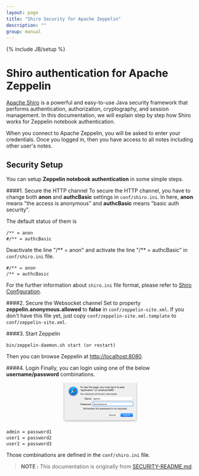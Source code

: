 ```yaml
---
layout: page
title: "Shiro Security for Apache Zeppelin"
description: ""
group: manual
---
```

<!--
Licensed under the Apache License, Version 2.0 (the "License");
you may not use this file except in compliance with the License.
You may obtain a copy of the License at

http://www.apache.org/licenses/LICENSE-2.0

Unless required by applicable law or agreed to in writing, software
distributed under the License is distributed on an "AS IS" BASIS,
WITHOUT WARRANTIES OR CONDITIONS OF ANY KIND, either express or implied.
See the License for the specific language governing permissions and
limitations under the License.
-->
{% include JB/setup %}

# Shiro authentication for Apache Zeppelin
[Apache Shiro](http://shiro.apache.org/) is a powerful and easy-to-use Java security framework that performs authentication, authorization, cryptography, and session management. In this documentation, we will explain step by step how Shiro works for Zeppelin notebook authentication.

When you connect to Apache Zeppelin, you will be asked to enter your credentials. Once you logged in, then you have access to all notes including other user's notes.

## Security Setup
You can setup **Zeppelin notebook authentication** in some simple steps.

####1. Secure the HTTP channel
To secure the HTTP channel, you have to change both **anon** and **authcBasic** settings in `conf/shiro.ini`. In here, **anon** means "the access is anonymous" and **authcBasic** means "basic auth security".

The default status of them is

```
/** = anon
#/** = authcBasic
```
Deactivate the line "/** = anon" and activate the line "/** = authcBasic" in `conf/shiro.ini` file.

```
#/** = anon
/** = authcBasic
```

For the further information about  `shiro.ini` file format, please refer to [Shiro Configuration](http://shiro.apache.org/configuration.html#Configuration-INISections).

####2. Secure the Websocket channel
Set to property **zeppelin.anonymous.allowed** to **false** in `conf/zeppelin-site.xml`. If you don't have this file yet, just copy `conf/zeppelin-site.xml.template` to `conf/zeppelin-site.xml`.

####3. Start Zeppelin

```
bin/zeppelin-daemon.sh start (or restart)
```

Then you can browse Zeppelin at [http://localhost:8080](http://localhost:8080).

####4. Login
Finally, you can login using one of the below **username/password** combinations.

<center><img src="../assets/themes/zeppelin/img/docs-img/zeppelin-login.png" width="40%" height="40%"></center>

```
admin = password1
user1 = password2
user2 = password3
```

Those combinations are defined in the `conf/shiro.ini` file.

> **NOTE :** This documentation is originally from [SECURITY-README.md](https://github.com/apache/incubator-zeppelin/blob/master/SECURITY-README.md).
